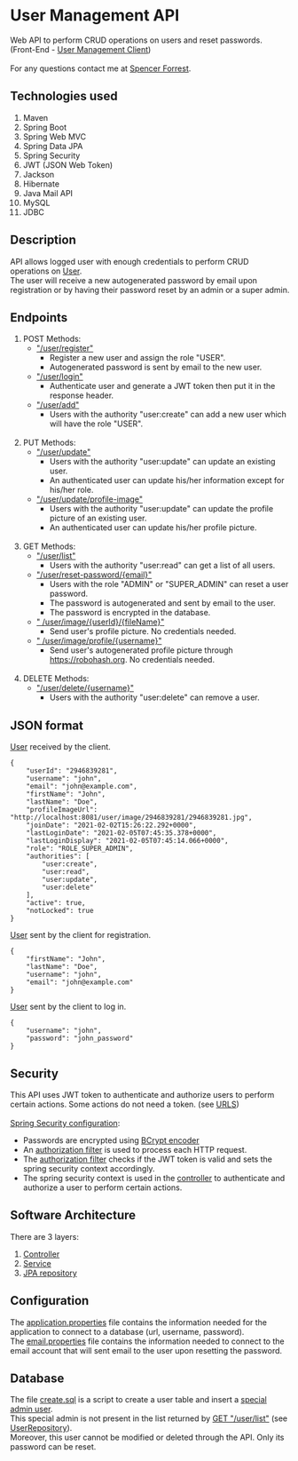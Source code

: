 # User Management API

Web API to perform CRUD operations on users and reset passwords.<br>
(Front-End - <a href="https://github.com/spencer-forrest-java/spring-user-management-client">User Management Client</a>)
<br><br>
For any questions contact me at
[Spencer Forrest](mailto:spencer.forrest.java@gmail.com?subject=[GitHub]%20User%20Management%20API).

## Technologies used

1. Maven
2. Spring Boot
3. Spring Web MVC
4. Spring Data JPA
5. Spring Security
6. JWT (JSON Web Token)
7. Jackson
7. Hibernate
8. Java Mail API
9. MySQL
10. JDBC

## Description

API allows logged user with enough credentials to perform CRUD operations
on <a href="src/main/java/com/usermanagement/domain/User.java">User</a>.<br>
The user will receive a new autogenerated password by email upon registration or by having their password reset by an
admin or a super admin.<br>

## Endpoints

1. POST Methods:
    * <a href="src/main/java/com/usermanagement/controller/UserController.java#L56">"/user/register"</a><br>
        * Register a new user and assign the role "USER".
        * Autogenerated password is sent by email to the new user.
    * <a href="src/main/java/com/usermanagement/controller/UserController.java#L68">"/user/login"</a>
        * Authenticate user and generate a JWT token then put it in the response header.
    * <a href="src/main/java/com/usermanagement/controller/UserController.java#L84">"/user/add"</a>
        * Users with the authority "user:create" can add a new user which will have the role "USER".
          <br><br>
2. PUT Methods:
    * <a href="src/main/java/com/usermanagement/controller/UserController.java#L108">"/user/update"</a>
        * Users with the authority "user:update" can update an existing user.
        * An authenticated user can update his/her information except for his/her role.
    * <a href="src/main/java/com/usermanagement/controller/UserController.java#L139">"/user/update/profile-image"</a>
        * Users with the authority "user:update" can update the profile picture of an existing user.
        * An authenticated user can update his/her profile picture.
          <br><br>
3. GET Methods:
    * <a href="src/main/java/com/usermanagement/controller/UserController.java#L151">"/user/list"</a>
        * Users with the authority "user:read" can get a list of all users.
    * <a href="src/main/java/com/usermanagement/controller/UserController.java#L158">"/user/reset-password/{email}"</a>
        * Users with the role "ADMIN" or "SUPER_ADMIN" can reset a user password.
        * The password is autogenerated and sent by email to the user.
        * The password is encrypted in the database.
    * <a href="src/main/java/com/usermanagement/controller/UserController.java#L167">"
      /user/image/{userId}/{fileName}"</a>
        * Send user's profile picture. No credentials needed.
    * <a href="src/main/java/com/usermanagement/controller/UserController.java#L175">"
      /user/image/profile/{username}"</a>
        * Send user's autogenerated profile picture through https://robohash.org. No credentials needed.
          <br><br>
4. DELETE Methods:
    * <a href="src/main/java/com/usermanagement/controller/UserController.java#L192">"/user/delete/{username}"</a>
        * Users with the authority "user:delete" can remove a user.

## JSON format

<a href="src/main/java/com/usermanagement/dto/UserDto.java">User</a> received by the client.

```
{
    "userId": "2946839281",
    "username": "john",
    "email": "john@example.com",
    "firstName": "John",
    "lastName": "Doe",
    "profileImageUrl": "http://localhost:8081/user/image/2946839281/2946839281.jpg",
    "joinDate": "2021-02-02T15:26:22.292+0000",
    "lastLoginDate": "2021-02-05T07:45:35.378+0000",
    "lastLoginDisplay": "2021-02-05T07:45:14.066+0000",
    "role": "ROLE_SUPER_ADMIN",
    "authorities": [
        "user:create",
        "user:read",
        "user:update",
        "user:delete"
    ],
    "active": true,
    "notLocked": true
}
```

<a href="src/main/java/com/usermanagement/dto/UserDto.java">User</a> sent by the client for registration.

```
{
    "firstName": "John",
    "lastName": "Doe",
    "username": "john",
    "email": "john@example.com"
}
```

<a href="src/main/java/com/usermanagement/dto/UserDto.java">User</a> sent by the client to log in.

```
{
    "username": "john",
    "password": "john_password"
}
```

## Security

This API uses JWT token to authenticate and authorize users to perform certain actions. Some actions do not need a
token.
(see <a href="src/main/java/com/usermanagement/utility/SecurityConstant.java#L13">URLS</a>)
<br><br>
<a href="src/main/java/com/usermanagement/configuration/SecurityConfiguration.java">Spring Security configuration</a>:

* Passwords are encrypted using
  <a href="src/main/java/com/usermanagement/configuration/SecurityConfiguration.java#L94">BCrypt encoder</a>
* An <a href="src/main/java/com/usermanagement/configuration/SecurityConfiguration.java#L135">authorization filter</a>
  is used to process each HTTP request.
* The <a href="src/main/java/com/usermanagement/filter/JwtAuthorizationFilter.java#L56">authorization filter</a>
  checks if the JWT token is valid and sets the spring security context accordingly.
* The spring security context is used in the <a href="src/main/java/com/usermanagement/controller">controller</a>
  to authenticate and authorize a user to perform certain actions.

## Software Architecture

There are 3 layers:

1. <a href="src/main/java/com/usermanagement/controller">Controller</a>
2. <a href="src/main/java/com/usermanagement/service">Service</a>
3. <a href="src/main/java/com/usermanagement/repository">JPA repository</a>

## Configuration

The <a href="src/main/resources/application.properties">application.properties</a> file contains the information needed
for the application to connect to a database (url, username, password).
<br>
The <a href="src/main/resources/email.properties">email.properties</a> file contains the information needed to connect
to the email account that will sent email to the user upon resetting the password.

## Database

The file <a href="sql/create.sql">create.sql<a/> is a script to create a user table and insert a
<a href="sql/create.sql#L58">special admin user</a>.
<br>
This special admin is not present in the list returned by
<a href="src/main/java/com/usermanagement/controller/UserController.java#L151">GET "/user/list"</a>
(see <a href="src/main/java/com/usermanagement/repository/UserRepository.java#L10">UserRepository</a>).
<br>
Moreover, this user cannot be modified or deleted through the API. Only its password can be reset.
